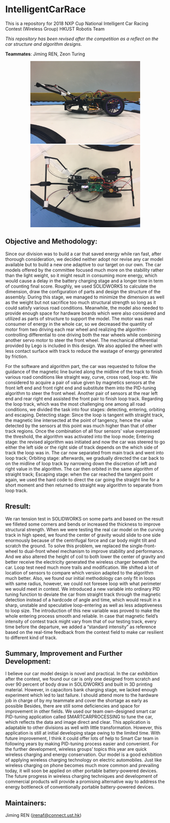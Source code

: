 # IntelligentCarRace
This is a repository for 2018 NXP Cup National Intelligent Car Racing Contest (Wireless Group) HKUST Robotis Team

*This repository has been revised after the competition as a reflect on the car structure and algorithm designs.*

**Teammates**: Jiming REN, Zeon Turing
<p align="center">
  <img height="260" src="https://github.com/jrenaf/IntelligentCarRace/blob/master/png/sideview.jpg">
  <img height="260" src="https://github.com/jrenaf/IntelligentCarRace/blob/master/png/topview.jpg">
</p>

## Objective and Methodology:
Since our division was to build a car that saved energy while ran fast, after thorough consideration, we decided neither adopt nor revise any car model available but to build a new one adaptive to our target on our own. The car models offered by the committee focused much more on the stability rather than the light weight, so it might result in consuming more energy, which would cause a delay in the battery charging stage and a longer time in term of counting final score. Roughly, we used SOLIDWORKS to calculate the dimension, draw the configuration of parts and design the structure of the assembly. During this stage, we managed to minimize the dimension as well as the weight but not sacrifice too much structural strength so long as it could satisfy various road conditions. Meanwhile, the model also needed to provide enough space for hardware boards which were also considered and utilized as parts of structure to support the model. The motor was main consumer of energy in the whole car, so we decreased the quantity of motor from two driving each rear wheel and realizing the algorithm-controlling differential to one driving both the rear wheels while combining another servo motor to steer the front wheel. The mechanical differential provided by Lego is included in this design. We also applied the wheel with less contact surface with track to reduce the wastage of energy generated by friction.

For the software and algorithm part, the car was requested to follow the guidance of the magnetic line buried along the midline of the track to finish various road conditions like straight way, curve, cross road, loop etc. We considered to acquire a pair of value given by magnetics sensors at the front left end and front right end and substitute them into the PID-tuning algorithm to steer the front wheel. Another pair of sensors at the rear left end and rear right end assisted the front pair to finish loop track. Regarding the loop track, which was the most challenging one among all road conditions, we divided the task into four stages: detecting, entering, orbiting and escaping. Detecting stage: Since the loop is tangent with straight track, the magnetic line intersected at the point of tangency, hence the value detected by the sensors at this point was much higher than that of other track regions. Once the combination of all four sensors’ value overpassed the threshold, the algorithm was activated into the loop mode; Entering stage: the revised algorithm was initiated and now the car was steered to go either the left side or the right side of track depends on the which side of track the loop was in. The car now separated from main track and went into loop track; Orbiting stage: afterwards, we gradually directed the car back to on the midline of loop track by narrowing down the discretion of left and right value in the algorithm. The car then orbited in the same algorithm of straight track; Escaping stage: when the car reached the tangent point again, we used the hard code to direct the car going the straight line for a short moment and then returned to straight way algorithm to separate from loop track.

## Rresult:
We ran tension test in SOLIDWORKS on some parts and based on the result we filleted some corners and bends or increased the thickness to improve structural strength. When we were testing the real car model on the curving track in high speed, we found the center of gravity would slide to one side enormously because of the centrifugal force and car body might tilt and scratch the ground. To solve this problem, we replaced the single-front-wheel to dual-front wheel mechanism to improve stability and performance. And we also altered the height of coil to both lower the center of gravity and better receive the electricity generated the wireless charger beneath the car. 
Loop test need much more trails and modification. We shifted a lot of location of sensors to compare which version adapted to the algorithm much better. Also, we found our initial methodology can only fit in loops with same radius, however, we could not foresee loop with what perimeter we would meet in contest. We introduced a new variable into ordinary PID tuning function to deviate the car from straight track through the magnetic detection instead of a hardcode of angle and time, which would result in a sharp, unstable and speculative loop-entering as well as less adaptiveness to loop size. The introduction of this new variable was proved to make the whole entering process smooth and reliable.
In case that magnetic field’s intensity of contest track might vary from that of our testing track, every time before the departure, we added a “standard intensity” as reference based on the real-time feedback from the contest field to make car resilient to different kind of track.

## Summary, Improvement and Further Development:
I believe our car model design is novel and practical. In the car exhibition after the contest, we found our car is only one designed from scratch and over 90 percent of body draw in SOLIDWORKS and built in 3D printing material. However, in capacitors bank charging stage, we lacked enough experiment which led to last failure. I should attend more to the hardware job in charge of by my teammate and cover the shortage as early as possible
Besides, there are still some deficiencies and space for improvement in other fields. We used our team own-designed smart car PID-tuning application called SMARTCARPROCESSING to tune the car, which reflects the data and image direct and clear. This application is adaptable to other divisions as well with little transformation. However, this application is still at initial developing stage owing to the limited time. With future improvement, I think it could offer lots of help to Smart Car team in following years by making PID-tuning process easier and convenient.
For the further development, wireless groups’ topics this year are quick wireless charging and energy conservation. Our model is a good exhibition of applying wireless charging technology on electric automobiles. Just like wireless charging on phone becomes much more common and prevailing today, it will soon be applied on other portable battery-powered devices. The future progress in wireless charging techniques and development of commercial products will provide a promising alternative way to address the energy bottleneck of conventionally portable battery-powered devices. 

## Maintainers:
Jiming REN (jrenaf@connect.ust.hk)

